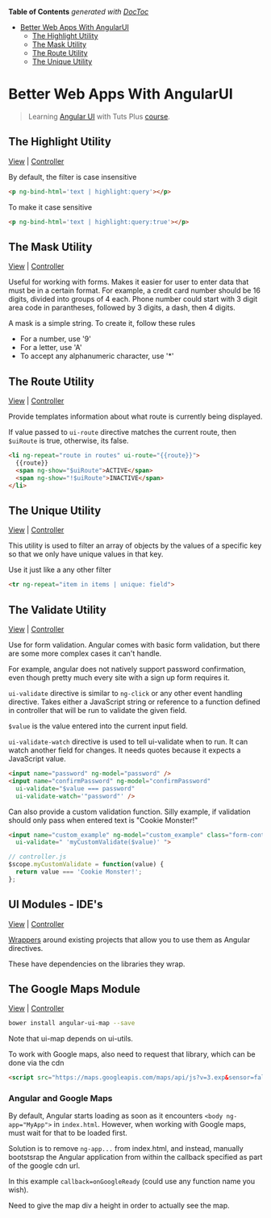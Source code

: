 <!-- START doctoc generated TOC please keep comment here to allow auto update -->
<!-- DON'T EDIT THIS SECTION, INSTEAD RE-RUN doctoc TO UPDATE -->
**Table of Contents**  *generated with [DocToc](http://doctoc.herokuapp.com/)*

- [Better Web Apps With AngularUI](#better-web-apps-with-angularui)
  - [The Highlight Utility](#the-highlight-utility)
  - [The Mask Utility](#the-mask-utility)
  - [The Route Utility](#the-route-utility)
  - [The Unique Utility](#the-unique-utility)

<!-- END doctoc generated TOC please keep comment here to allow auto update -->

Better Web Apps With AngularUI
==========

> Learning [Angular UI](https://angular-ui.github.io/) with Tuts Plus [course](https://code.tutsplus.com/courses/better-web-apps-with-angularui).

## The Highlight Utility

[View](highlighting/app/index.html) | [Controller](highlighting/app/app.js)

By default, the filter is case insensitive

  ```html
  <p ng-bind-html='text | highlight:query'></p>
  ```

To make it case sensitive

  ```html
  <p ng-bind-html='text | highlight:query:true'></p>
  ```

## The Mask Utility

[View](mask/app/index.html) | [Controller](mask/app/app.js)

Useful for working with forms. Makes it easier for user to enter data that must be in a certain format.
For example, a credit card number should be 16 digits, divided into groups of 4 each.
Phone number could start with 3 digit area code in parantheses, followed by 3 digits, a dash, then 4 digits.

A mask is a simple string. To create it, follow these rules

* For a number, use '9'
* For a letter, use 'A'
* To accept any alphanumeric character, use '*'

## The Route Utility

[View](route/app/main.html) | [Controller](route/app/app.js)

Provide templates information about what route is currently being displayed.

If value passed to `ui-route` directive matches the current route, then `$uiRoute` is true, otherwise, its false.

  ```html
  <li ng-repeat="route in routes" ui-route="{{route}}">
    {{route}}
    <span ng-show="$uiRoute">ACTIVE</span>
    <span ng-show="!$uiRoute">INACTIVE</span>
  </li>
  ```

## The Unique Utility

[View](unique/app/index.html) | [Controller](unique/app/app.js)

This utility is used to filter an array of objects by the values of a specific key so that we only have unique values in that key.

Use it just like a any other filter

  ```html
  <tr ng-repeat="item in items | unique: field">
  ```

## The Validate Utility

[View](validate/app/index.html) | [Controller](validate/app/app.js)

Use for form validation. Angular comes with basic form validation, but there are some more complex cases it can't handle.

For example, angular does not natively support password confirmation, even though pretty much every site with a sign up form requires it.

`ui-validate` directive is similar to `ng-click` or any other event handling directive.
Takes either a JavaScript string or reference to a function defined in controller that will be run to validate the given field.

`$value` is the value entered into the current input field.

`ui-validate-watch` directive is used to tell ui-validate when to run. It can watch another field for changes.
It needs quotes because it expects a JavaScript value.

  ```html
  <input name="password" ng-model="password" />
  <input name="confirmPassword" ng-model="confirmPassword"
    ui-validate="$value === password"
    ui-validate-watch='"password"' />
  ```

Can also provide a custom validation function. Silly example, if validation should only pass when entered text is "Cookie Monster!"

  ```html
  <input name="custom_example" ng-model="custom_example" class="form-control"
    ui-validate=" 'myCustomValidate($value)' ">
  ```

  ```javascript
  // controller.js
  $scope.myCustomValidate = function(value) {
    return value === 'Cookie Monster!';
  };
  ```

## UI Modules - IDE's

[View](ides/app/index.html) | [Controller](ides/app/app.js)

[Wrappers](http://angular-ui.github.io/#ui-modules) around existing projects that allow you to use them as Angular directives.

These have dependencies on the libraries they wrap.

## The Google Maps Module

[View](map/app/index.html) | [Controller](map/app/app.js)

  ```bash
  bower install angular-ui-map --save
  ```

Note that ui-map depends on ui-utils.

To work with Google maps, also need to request that library, which can be done via the cdn

  ```html
  <script src="https://maps.googleapis.com/maps/api/js?v=3.exp&sensor=false&callback=onGoogleReady"></script>
  ```

### Angular and Google Maps

By default, Angular starts loading as soon as it encounters `<body ng-app="MyApp">` in `index.html`.
However, when working with Google maps, must wait for that to be loaded first.

Solution is to remove `ng-app...` from index.html, and instead,
manually bootstsrap the Angular application from within the callback specified as part of the google cdn url.

In this example `callback=onGoogleReady` (could use any function name you wish).

Need to give the map div a height in order to actually see the map.